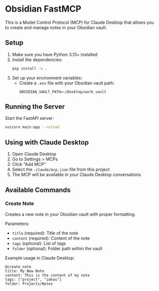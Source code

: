 # Obsidian FastMCP

This is a Model Control Protocol (MCP) for Claude Desktop that allows you to create and manage notes in your Obsidian vault.

## Setup

1. Make sure you have Python 3.13+ installed
2. Install the dependencies:
   ```bash
   pip install -e .
   ```
3. Set up your environment variables:
   - Create a `.env` file with your Obsidian vault path:
     ```
     OBSIDIAN_VAULT_PATH=~/Desktop/work_vault
     ```

## Running the Server

Start the FastAPI server:
```bash
uvicorn main:app --reload
```

## Using with Claude Desktop

1. Open Claude Desktop
2. Go to Settings > MCPs
3. Click "Add MCP"
4. Select the `.claude/mcp.json` file from this project
5. The MCP will be available in your Claude Desktop conversations

## Available Commands

### Create Note
Creates a new note in your Obsidian vault with proper formatting.

Parameters:
- `title` (required): Title of the note
- `content` (required): Content of the note
- `tags` (optional): List of tags
- `folder` (optional): Folder path within the vault

Example usage in Claude Desktop:
```
@create_note
title: My New Note
content: This is the content of my note
tags: ["project", "ideas"]
folder: Projects/Notes
```

